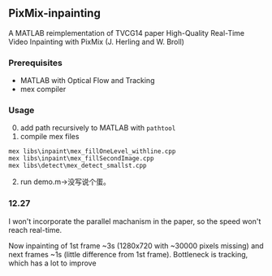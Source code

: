 ## PixMix-inpainting
A MATLAB reimplementation of TVCG14 paper High-Quality Real-Time Video Inpainting with PixMix (J. Herling and W. Broll)

### Prerequisites
- MATLAB with Optical Flow and Tracking
- mex compiler

### Usage
0. add path recursively to MATLAB with `pathtool`
1. compile mex files

```
mex libs\inpaint\mex_fillOneLevel_withline.cpp
mex libs\inpaint\mex_fillSecondImage.cpp
mex libs\detect\mex_detect_smallst.cpp
```

2. run demo.m->没写说个蛋。


### 12.27
I won't incorporate the parallel machanism in the paper, so the speed won't reach real-time. 

Now inpainting of 1st frame ~3s (1280x720 with ~30000 pixels missing) and next frames ~1s (little difference from 1st frame). Bottleneck is tracking, which has a lot to improve

